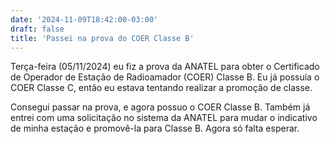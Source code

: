 ```yaml
---
date: '2024-11-09T18:42:00-03:00'
draft: false
title: 'Passei na prova do COER Classe B'
---
```


Terça-feira (05/11/2024) eu fiz a prova da ANATEL para obter o Certificado de Operador de Estação de Radioamador (COER) Classe B. Eu já possuía o COER Classe C, então eu estava tentando realizar a promoção de classe.

Consegui passar na prova, e agora possuo o COER Classe B. Também já entrei com uma solicitação no sistema da ANATEL para mudar o indicativo de minha estação e promovê-la para Classe B. Agora só falta esperar.